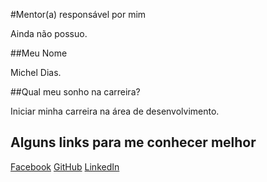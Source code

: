 #Mentor(a) responsável por mim

Ainda não possuo.

##Meu Nome

Michel Dias.

##Qual meu sonho na carreira?

Iniciar minha carreira na área de desenvolvimento.

## Alguns links para me conhecer melhor
[Facebook](https://www.facebook.com/michel.dias.96)
[GitHub](https://github.com/micheldias)
[LinkedIn](https://br.linkedin.com/in/michel-dias-24123530)
